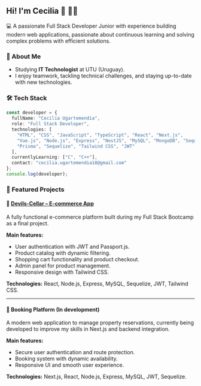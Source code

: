 ## **Hi! I'm Cecilia** 👋 :woman_technologist:

:computer: A passionate Full Stack Developer Junior with experience building modern web applications, passionate about continuous learning and solving complex problems with efficient solutions.

### 🚀 About Me
- Studying **IT Technologist** at UTU (Uruguay).
- I enjoy teamwork, tackling technical challenges, and staying up-to-date with new technologies.

### 🛠 Tech Stack
```ts
const developer = {
  fullName: "Cecilia Ugartemendia",
  role: "Full Stack Developer",
  technologies: [
    "HTML", "CSS", "JavaScript", "TypeScript", "React", "Next.js",
    "Vue.js", "Node.js", "Express", "NestJS", "MySQL", "MongoDB", "Sequelize", "Mongoose",
    "Prisma", "Sequelize", "Tailwind CSS", "JWT"
  ],
  currentlyLearning: ["C", "C++"],
  contact: "cecilia.ugartemendia18@gmail.com"
};
console.log(developer);
```


### 💼 Featured Projects

#### 🔹 [Devils-Cellar – E-commerce App](https://devils-cellar.vercel.app/)
A fully functional e-commerce platform built during my Full Stack Bootcamp as a final project.

**Main features:**
- User authentication with JWT and Passport.js.
- Product catalog with dynamic filtering.
- Shopping cart functionality and product checkout.
- Admin panel for product management.
- Responsive design with Tailwind CSS.

**Technologies:** React, Node.js, Express, MySQL, Sequelize, JWT, Tailwind CSS.

---

#### 🔹 Booking Platform (In development)
A modern web application to manage property reservations, currently being developed to improve my skills in Next.js and backend integration.

**Main features:**
- Secure user authentication and route protection.
- Booking system with dynamic availability.
- Responsive UI and smooth user experience.

**Technologies:** Next.js, React, Node.js, Express, MySQL, JWT, Sequelize.


